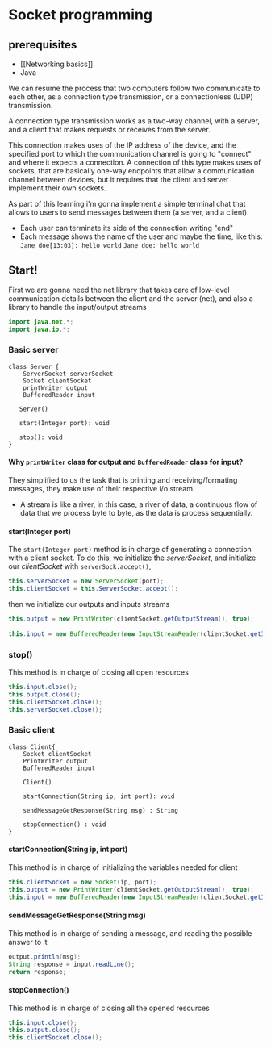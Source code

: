 
# Socket programming

## prerequisites

- [[Networking basics]]
- Java

We can resume the process that two computers follow two communicate to each other, as a connection type transmission, or a connectionless (UDP) transmission.

 A connection type transmission works as a two-way channel, with a server, and a client that makes requests or receives from the server.

  This connection makes uses of the IP address of the device, and the specified port to which the communication channel is going to "connect" and where it expects a connection. A connection of this type makes uses of sockets, that are basically one-way endpoints that allow a communication channel between devices, but it requires that the client and server implement their own sockets.


As part of this learning i'm gonna implement a simple terminal chat that allows to users to send messages between them (a server, and a client).

- Each user can terminate its side of the connection writing "end"
- Each message shows the name of the user and maybe the time, like this:
	`Jane_doe[13:03]: hello world`
	`Jane_doe: hello world`



## Start!

First we are gonna need the net library that takes care of low-level communication details between the client and the server (net), and also a library to handle the input/output streams
```java
import java.net.*;
import java.io.*;
```

### Basic server
 ```plantuml
 class Server {
	 ServerSocket serverSocket
	 Socket clientSocket
	 printWriter output
	 BufferedReader input

	Server()
	
	start(Integer port): void

	stop(): void
 }
 ```

#### Why `printWriter` class for output and `BufferedReader` class for input?

They simplified to us the task that is printing and receiving/formating messages, they make use of their respective i/o stream.
- A stream is like a river, in this case, a river of data, a continuous flow of data that we process byte to byte, as the data is process sequentially. 
#### start(Integer port)
The `start(Integer port)` method is in charge of generating a connection with a client socket. To do this, we initialize the *serverSocket*, and initialize our *clientSocket* with `serverSock.accept()`,
```java
this.serverSocket = new ServerSocket(port);
this.clientSocket = this.ServerSocket.accept();
```

then we initialize our outputs and inputs streams

```java
this.output = new PrintWriter(clientSocket.getOutputStream(), true);
        
this.input = new BufferedReader(new InputStreamReader(clientSocket.getInputStream()));
```

### stop()
This method is in charge of closing all open resources

```java
this.input.close();
this.output.close();
this.clientSocket.close();
this.serverSocket.close();

```

### Basic client

```plantuml
class Client{
	Socket clientSocket
	PrintWriter output
	BufferedReader input

	Client()

	startConnection(String ip, int port): void
	
	sendMessageGetResponse(String msg) : String

	stopConnection() : void
}
```


#### startConnection(String ip, int port)
This method is in charge of initializing the variables needed for client
```java
this.clientSocket = new Socket(ip, port);
this.output = new PrintWriter(clientSocket.getOutputStream(), true);
this.input = new BufferedReader(new InputStreamReader(clientSocket.getInputStream()));
```
#### sendMessageGetResponse(String msg)
This method is in charge of sending a message, and reading the possible answer to it

```java
output.println(msg);
String response = input.readLine();
return response;
```

#### stopConnection()
This method is in charge of closing all the opened resources

```java
this.input.close();
this.output.close();
this.clientSocket.close();
```

